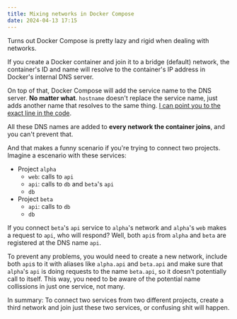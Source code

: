 ```yaml
---
title: Mixing networks in Docker Compose
date: 2024-04-13 17:15
---
```


Turns out Docker Compose is pretty lazy and rigid when dealing with networks.

If you create a Docker container and join it to a bridge (default) network, the container's ID and name will resolve to the container's IP address in Docker's internal DNS server.

On top of that, Docker Compose will add the service name to the DNS server. **No matter what**. `hostname` doesn't replace the service name, just adds another name that resolves to the same thing. [I can point you to the exact line in the code](https://github.com/docker/compose/blob/b032999f06b3e18036f6777e121093f38a3ce627/pkg/compose/create.go#L415).

All these DNS names are added to **every network the container joins**, and you can't prevent that.

And that makes a funny scenario if you're trying to connect two projects. Imagine a escenario with these services:

- Project `alpha`
  - `web`: calls to `api`
  - `api`: calls to `db` and `beta`'s `api`
  - `db`
- Project `beta`
  - `api`: calls to `db`
  - `db`

If you connect `beta`'s `api` service to `alpha`'s network and `alpha`'s `web` makes a request to `api`, who will respond? Well, both `api`s from `alpha` and `beta` are registered at the DNS name `api`.

To prevent any problems, you would need to create a new network, include both `api`s to it with aliases like `alpha.api` and `beta.api` and make sure that `alpha`'s `api` is doing requests to the name `beta.api`, so it doesn't potentially call to itself. This way, you need to be aware of the potential name collissions in just one service, not many.

In summary: To connect two services from two different projects, create a third network and join just these two services, or confusing shit will happen.
